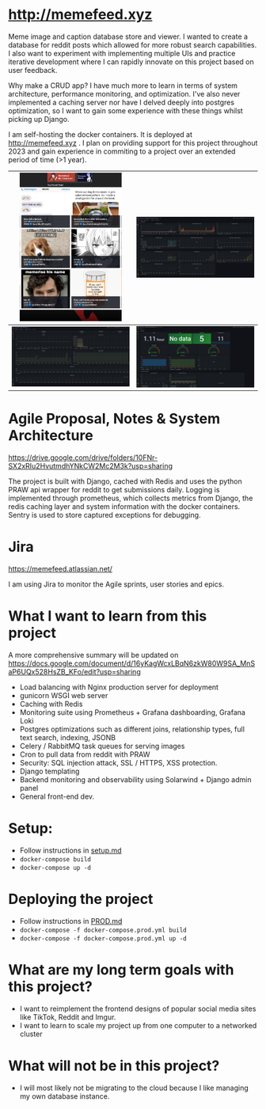 # http://memefeed.xyz

Meme image and caption database store and viewer. I wanted to create a database for reddit posts which allowed for more robust search capabilities. I also want to experiment with implementing multiple UIs and practice iterative development where I can rapidly innovate on this project based on user feedback. 

Why make a CRUD app? I have much more to learn in terms of system architecture, performance monitoring, and optimization.
I've also never implemented a caching server nor have I delved deeply into postgres optimization, so I want to gain some experience with these things whilst picking up Django.

I am self-hosting the docker containers. It is deployed at http://memefeed.xyz . I plan on providing support for this project throughout 2023 and gain experience in commiting to a project over an extended period of time (>1 year).

<img src="assets/memefeed-index-view.PNG" alt="drawing" height="300"/>             |  <img src="assets/memefeed-grafana-redis-cache.PNG" alt="drawing" width="500"/>
:-------------------------:|:-------------------------:
<img src="assets/memefeed-grafana-django-prometheus.PNG" alt="drawing" width="500"/>  |  <img src="assets/memefeed-grafana-docker-host.PNG" alt="drawing" width="500"/>


# Agile Proposal, Notes & System Architecture

https://drive.google.com/drive/folders/10FNr-SX2xRIu2HvutmdhYNkCW2Mc2M3k?usp=sharing

The project is built with Django, cached with Redis and uses the python PRAW api wrapper for reddit to get submissions daily. 
Logging is implemented through prometheus, which collects metrics from Django, the redis caching layer and system information with the docker containers. Sentry is used to store captured exceptions for debugging.


# Jira

https://memefeed.atlassian.net/

I am using Jira to monitor the Agile sprints, user stories and epics.

# What I want to learn from this project

A more comprehensive summary will be updated on https://docs.google.com/document/d/16yKagWcxLBqN6zkW80W9SA_MnSaP6UQx528HsZB_KFo/edit?usp=sharing
- Load balancing with Nginx production server for deployment
- gunicorn WSGI web server
- Caching with Redis
- Monitoring suite using Prometheus + Grafana dashboarding, Grafana Loki
- Postgres optimizations such as different joins, relationship types, full text search, indexing, JSONB
- Celery / RabbitMQ task queues for serving images
- Cron to pull data from reddit with PRAW
- Security: SQL injection attack, SSL / HTTPS, XSS protection.
- Django templating
- Backend monitoring and observability using Solarwind + Django admin panel
- General front-end dev.

# Setup:
- Follow instructions in [setup.md](SETUP.md)
- `docker-compose build`
- `docker-compose up -d`

# Deploying the project
- Follow instructions in [PROD.md](PROD.md)
- `docker-compose -f docker-compose.prod.yml build`
- `docker-compose -f docker-compose.prod.yml up -d`

# What are my long term goals with this project?
- I want to reimplement the frontend designs of popular social media sites like TikTok, Reddit and Imgur.
- I want to learn to scale my project up from one computer to a networked cluster

# What will not be in this project?
- I will most likely not be migrating to the cloud because I like managing my own database instance.

